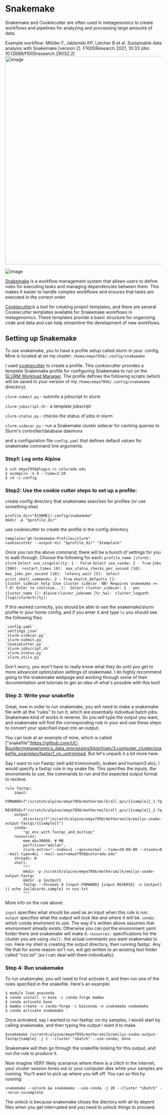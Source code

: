 # Snakemake

Snakemake and Cookiecutter are often used in metagenomics to create
workflows and pipelines for analyzing and processing large amounts of
data.

Example workflow: Mölder F, Jablonski KP, Letcher B et al. Sustainable data analysis with Snakemake [version 2]. F1000Research 2021, 10:33 (doi: 10.12688/f1000research.29032.2)
<img width="666" alt="image" src="https://github.com/UC-Boulder/metagenomics_data_processing/assets/104112036/2b89383a-73d5-4279-88fc-244bb4ed1b49">

![image](https://github.com/UC-Boulder/metagenomics_data_processing/assets/104112036/18d795e7-1b76-4472-be8b-e7bbc6ab2da4)


[Snakemake](https://f1000research.com/articles/10-33/v1) is a workflow
management system that allows users to define rules for executing tasks
and managing dependencies between them. This makes it easier to handle
complex workflows and ensures that tasks are executed in the correct
order.

[Cookiecutter](https://github.com/cookiecutter/cookiecutter)is a tool
for creating project templates, and there are several Cookiecutter
templates available for Snakemake workflows in metagenomics. These
templates provide a basic structure for organizing code and data and can
help streamline the development of new workflows.

## Setting up Snakemake 

To use snakemake, you to have a profile setup called slurm in your
.config. Mine is located at on my cluster:
`/home/emye7956/.config/snakemake`

I used [cookiecutter](https://github.com/Snakemake-Profiles/slurm) to
create a profile. This cookiecutter provides a template Snakemake
profile for configuring Snakemake to run on the [SLURM Workload
Manager](https://slurm.schedmd.com/). The profile defines the following
scripts (which will be saved to your version of my
`/home/emye7956/.config/snakemake` directory).

`slurm-submit.py` - submits a jobscript to slurm

`slurm-jobscript.sh` - a template jobscript

`slurm-status.py` - checks the status of jobs in slurm

`slurm-sidecar.py` - run a Snakemake cluster sidecar for caching queries
to Slurm's controller/database daemons

and a configuration file `config.yaml` that defines default values for
snakemake command line arguments.

### Step1: Log onto Alpine

```
$ ssh emye7956@login.rc.colorado.edu
$ acompile -n 4 --time=2:20
$ cd ~/.config
```

### Step2: Use the cookie cutter steps to set up a profile:

create config directory that snakemake searches for profiles (or use something else)
```
profile_dir="${HOME}/.config/snakemake"
mkdir -p "$profile_dir"
```

use cookiecutter to create the profile in the config directory
```
template="gh:Snakemake-Profiles/slurm"
cookiecutter --output-dir "$profile_dir" "$template"
```

Once you run the above command, there will be a bunch of settings for you to walk through. Choose the following for each:
`profile_name [slurm]: slurm`
`Select use_singularity:
1 - False`
`Select use_conda:
2 - True`
`jobs [500]: `
`restart_times [0]: `
`max_status_checks_per_second [10]: `
`max_jobs_per_second [10]: `
`latency_wait [5]: `
`Select print_shell_commands:
2 - True`
`sbatch_defaults []: `
`cluster_sidecar_help [Use cluster sidecar. NB! Requires snakemake >= 7.0! Enter to continue...]: 
Select cluster_sidecar:
1 - yes`
`cluster_name []: Alpine`
`cluster_jobname [%r_%w]: `
`cluster_logpath [logs/slurm/%r/%j]: `

If this worked correctly, you should be able to see the snakemake/slurm profile in your home config, and if you enter it and type `ls` you should see the following files: 
```
`config.yaml`      
`settings.json`      
`slurm-sidecar.py`  
`slurm-submit.py`
`CookieCutter.py`
`slurm-jobscript.sh`
`slurm-status.py`  
`slurm_utils.py`
```
Don't worry, you won't have to really know what they do until you get to more advanced optimization settings of snakemake. I do highly recommend going to the snakemake webpage and working through some of their documentation and tutorials to get an idea of what's possible with this tool!

### Step 3: Write your snakefile 

Great, now in order to run snakemake, you will need to make a snakemake file with all the "rules" to run it, which are essentially individual batch jobs. Snakemake kind of works in reverse. So you will type the output you want, and snakemake will find the corresponding rule in your and use these steps to convert your specified input into an output. 

You can look at an example of mine, which is called ["snakefile"]https://github.com/UC-Boulder/metagenomics_data_processing/blob/main/3.computer_cluster/snakefile_examples/fastqc1_on_untrimmed. But let's unpack it a bit more here:

Say I want to run Fastqc (will add trimmomatic, kraken and humann3 etc), I would specify a fastqc rule in my snake file. This specifies the inputs, the enviroments to use, the commands to run and the expected output format to recieve.

```
rule fastqc:
    input:
        FORWARD=f"/scratch/alpine/emye7956/mothersmilk/all_qzs/{{sample}}_1.fq.gz",
        REVERSE=f"/scratch/alpine/emye7956/mothersmilk/all_qzs/{{sample}}_2.fq.gz"
    output:
        directory(f"/scratch/alpine/emye7956/mothersmilk/emilys-snake-output-fastqc/{{sample}}")
    conda:
        "qc_env_with_fastqc_and_multiqc"
    resources:
        mem_mb=30000, # MB
        partition="amilan",
        slurm_extra="--nodes=1 --qos=normal --time=20:00:00 --ntasks=8 --mail-type=ALL --mail-user=emye7956@colorado.edu"
    threads: 8
    shell:
        """
        mkdir -p /scratch/alpine/emye7956/mothersmilk/emilys-snake-output-fastqc
        mkdir -p {output}
        fastqc --threads 8 {input.FORWARD} {input.REVERSE} -o {output} || echo {wildcards.sample} >> nzs.txt
        """
```
More info on the rule above:

`input` specifies what should be used as an input when this rule is run.
`output` specifies what the output will look like and where it will be.
`conda:` which conda environent to use. The way it's written above assumes that environment already exists. Otherwise you can put the environment yaml folder there and snakemake will make it. 
`resources:` specifications for the cluster you are using
`shell:` the actual commants you want snakemake to run. Here my shell is creating the output directory, then running fastqc. Any file that for some reason isn't run, will get written to an existing text folder called "nzs.txt" (so I can deal with them individually). 

### Step 4: Run snakemake

To run snakemake, you will need to first activate it, and then run one of the rules specified in the snakefile. Here's an example: 
```
$ module load anaconda
$ conda install -n base -c conda-forge mamba
$ conda activate base
$ mamba create -c conda-forge -c bioconda -n snakemake snakemake
$ conda activate snakemake
```
Once activated, say I wanted to run fasttqc on my samples, I would start by calling snakemake, and then typing the output I want it to make.
```
$snakemake /scratch/alpine/emye7956/mothersmilk/emilys-snake-output-fastqc{sample} -j 1 --cluster "sbatch" --use-conda; done
``` 
Snakemake will then go through the snakefile looking for this output, and run the rule to produce it. 

Now imagine VERY likely scenarios where there is a clitch in the internet, your cluster session times out or your computer dies while your samples are running. You'll want to pick up where you left off. You can so this by running:

```
snakemake --unlock && snakemake --use-conda -j 20 --cluster "sbatch" --rerun-incomplete
```
The unlock is because snakemake closes the diectory with all its depent files when you get interrupted and you need to unlock things to proceed.



